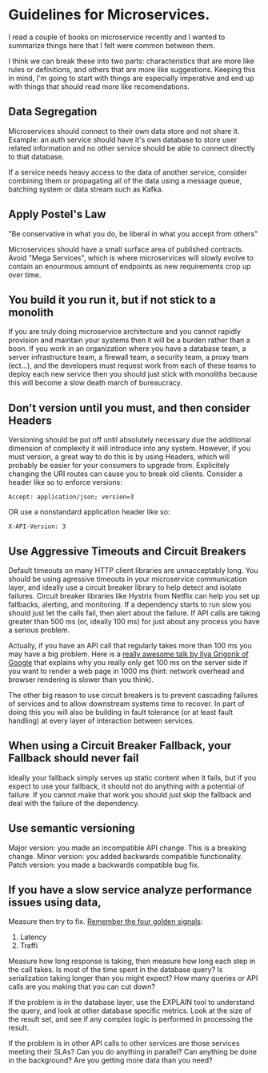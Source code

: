 # Guidelines for Microservices.

I read a couple of books on microservice recently and I wanted to summarize things here that I felt were common between them. 

I think we can break these into two parts: characteristics that are more like rules or definitions, and others that are more like suggestions. Keeping this in mind, I'm going to start with things are especially imperative and end up with things that should read more like recomendations.

## Data Segregation

Microservices should connect to their own data store and not share it. Example: an auth service should have it's own database to store user 
related information and no other service should be able to connect directly to that database. 

If a service needs heavy access to the 
data of another service, consider combining them or propagating all of the data using a message queue,
batching system or data stream such as Kafka.

## Apply Postel's Law

"Be conservative in what you do, be liberal in what you accept from others"

Microservices should have a small surface area of published contracts. Avoid "Mega Services", which is where microservices will slowly evolve to contain an enourmous amount of endpoints as new requirements crop up over time. 


## You build it you run it, but if not stick to a monolith

If you are truly doing microservice architecture and you cannot rapidly provision and maintain your systems then it will be a burden rather than a boon. If you work in an organization where you have a database team, a server infrastructure team, a firewall team, a security team, a proxy team (ect...), and the developers must request work from each of these teams to deploy each new service then you should just stick with monoliths because this will become a slow death march of bureaucracy. 


## Don't version until you must, and then consider Headers

Versioning should be put off until absolutely necessary due the additional dimension of complexity it will introduce into any system. However, if you must version, a great way to do this is by using Headers, which will probably be easier for your consumers to upgrade from. Explicitely changing the URI routes can cause you to break old clients. Consider a header like so to enforce versions:

```
Accept: application/json; version=3
```

OR use a nonstandard application header like so:

```
X-API-Version: 3
```

## Use Aggressive Timeouts and Circuit Breakers

Default timeouts on many HTTP client libraries are unnacceptably long. You should be using agressive timeouts in your microservice communication layer, and ideally use a circuit breaker library to help detect and isolate failures. Circuit breaker libraries like Hystrix from Netflix can help you set up fallbacks, alerting, and monitoring. If a dependency starts to run slow you should just let the calls fail, then alert about the failure. If API calls are taking greater than 500 ms (or, ideally 100 ms) for just about any process you have a serious problem. 

Actually, if you have an API call that regularly takes more than 100 ms you may have a big problem. Here is a [really awesome talk by Ilya Grigorik of Google](https://youtu.be/Il4swGfTOSM?t=34m57s) that explains why you really only get 100 ms on the server side if you want to render a web page in 1000 ms (hint: network overhead and browser rendering is slower than you think). 

The other big reason to use circuit breakers is to prevent cascading failures of services and to allow downstream systems time to recover. In part of doing this you will also be building in fault tolerance (or at least fault handling) at every layer of interaction between services. 


## When using a Circuit Breaker Fallback, your Fallback should never fail

Ideally your fallback simply serves up static content when it fails, but if you expect to use your fallback, it should not do anything with a potential of failure. If you cannot make that work you should just skip the fallback and deal with the failure of the dependency. 


## Use semantic versioning

Major version: you made an incompatible API change. This is a breaking change. 
Minor version: you added backwards compatible functionality.
Patch version: you made a backwards compatible bug fix.


## If you have a slow service analyze performance issues using data,

Measure then try to fix. [Remember the four golden signals](https://landing.google.com/sre/book/chapters/monitoring-distributed-systems.html#xref_monitoring_golden-signals):

  1. Latency
  2. Traffi

Measure how long response is taking, then measure how long each step in the call takes. Is most of the time spent in the database query? Is serialization taking longer than you might expect? How many queries or API calls are you making that you can cut down?

If the problem is in the database layer, use the EXPLAIN tool to understand the query, and look at other database specific metrics. Look at the size of the result set, and see if any complex logic is performed in processing the result. 

If the problem is in other API calls to other services are those services meeting their SLAs? Can you do anything in parallel? Can anything be done in the background? Are you getting more data than you need? 



